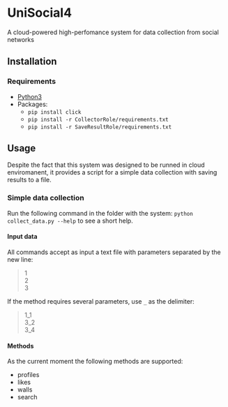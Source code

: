 # UniSocial4
A cloud-powered high-perfomance system for data collection from social networks

## Installation
### Requirements
* [Python3](https://www.python.org/)
* Packages:
  * `pip install click`
  * `pip install -r CollectorRole/requirements.txt`
  * `pip install -r SaveResultRole/requirements.txt`

## Usage
Despite the fact that this system was designed to be runned in cloud enviromanent, it provides a script for a simple data collection with saving results to a file.

### Simple data collection
Run the following command in the folder with the system: `python collect_data.py --help` to see a short help.

#### Input data
All commands accept as input a text file with parameters separated by the new line:

>1  
>2  
>3  

If the method requires several parameters, use `_` as the delimiter:

>1_1  
>3_2  
>3_4  

#### Methods
As the current moment the following methods are supported:
 * profiles
 * likes
 * walls
 * search


